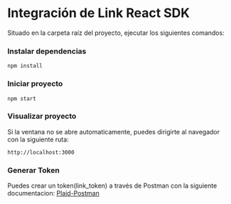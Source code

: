 # Integración de Link React SDK

Situado en la carpeta raíz del proyecto, ejecutar los siguientes comandos:

### Instalar dependencias

```
npm install
```

### Iniciar proyecto

```
npm start
```

### Visualizar proyecto

Si la ventana no se abre automaticamente, puedes dirigirte al navegador con la siguiente ruta:

```
http://localhost:3000
```

### Generar Token

Puedes crear un token(link_token) a través de Postman con la siguiente documentacion: [Plaid-Postman](https://github.com/plaid/plaid-postman#configuration)
